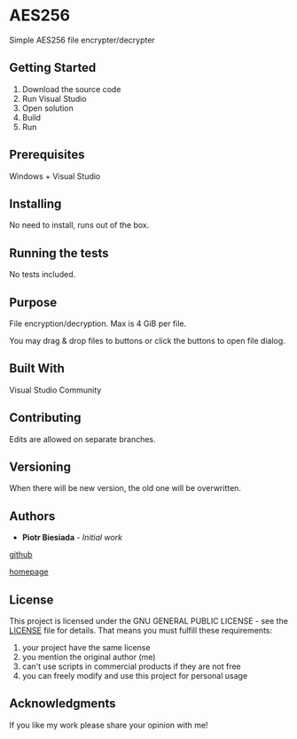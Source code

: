# AES256
Simple AES256 file encrypter/decrypter

## Getting Started

1. Download the source code
2. Run Visual Studio
3. Open solution
4. Build
5. Run

## Prerequisites

Windows + Visual Studio

## Installing

No need to install, runs out of the box.

## Running the tests

No tests included.

## Purpose

File encryption/decryption. Max is 4 GiB per file.

You may drag & drop files to buttons or click the buttons to open file dialog.

## Built With

Visual Studio Community

## Contributing

Edits are allowed on separate branches.

## Versioning

When there will be new version, the old one will be overwritten.

## Authors

* **Piotr Biesiada** - *Initial work*

[github](https://github.com/pbies)

[homepage](https://pbies.net/)

## License

This project is licensed under the GNU GENERAL PUBLIC LICENSE - see the [LICENSE](LICENSE) file for details.
That means you must fulfill these requirements:
1. your project have the same license
2. you mention the original author (me)
3. can't use scripts in commercial products if they are not free
4. you can freely modify and use this project for personal usage

## Acknowledgments

If you like my work please share your opinion with me!
